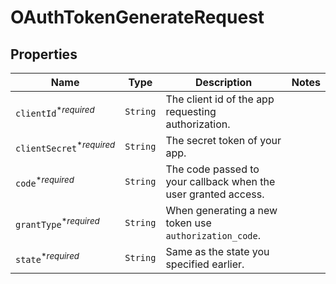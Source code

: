 

# OAuthTokenGenerateRequest



## Properties

| Name | Type | Description | Notes |
|------------ | ------------- | ------------- | -------------|
| `clientId`<sup>*_required_</sup> | ```String``` |  The client id of the app requesting authorization.  |  |
| `clientSecret`<sup>*_required_</sup> | ```String``` |  The secret token of your app.  |  |
| `code`<sup>*_required_</sup> | ```String``` |  The code passed to your callback when the user granted access.  |  |
| `grantType`<sup>*_required_</sup> | ```String``` |  When generating a new token use `authorization_code`.  |  |
| `state`<sup>*_required_</sup> | ```String``` |  Same as the state you specified earlier.  |  |




